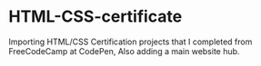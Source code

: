 # HTML-CSS-certificate
Importing HTML/CSS Certification projects that I completed from FreeCodeCamp at CodePen, Also adding a main website hub.
